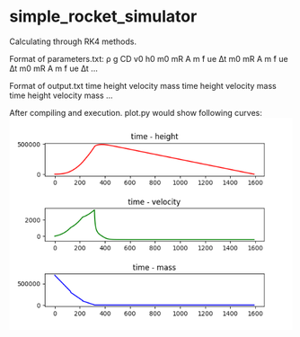 # simple_rocket_simulator

Calculating through RK4 methods.

Format of parameters.txt:
ρ g CD v0 h0
m0 mR A m ̇f ue ∆t
m0 mR A m ̇f ue ∆t
m0 mR A m ̇f ue ∆t
...

Format of output.txt
time height velocity mass
time height velocity mass
time height velocity mass
...

After compiling and execution. plot.py would show following curves:
![](figure.png)